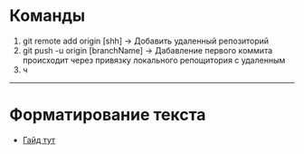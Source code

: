 # Команды
1. git remote add origin [shh] -> Добавить удаленный репозиторий
2. git push -u origin [branchName] -> Дабавление первого коммита происходит через привязку локального репощитория с удаленным
3. ч
---
# Форматирование текста
- [Гайд тут](https://gist.github.com/fomvasss/8dd8cd7f88c67a4e3727f9d39224a84c)
